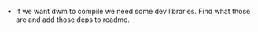 - If we want dwm to compile we need some dev libraries. Find what those are and add those deps to readme.
